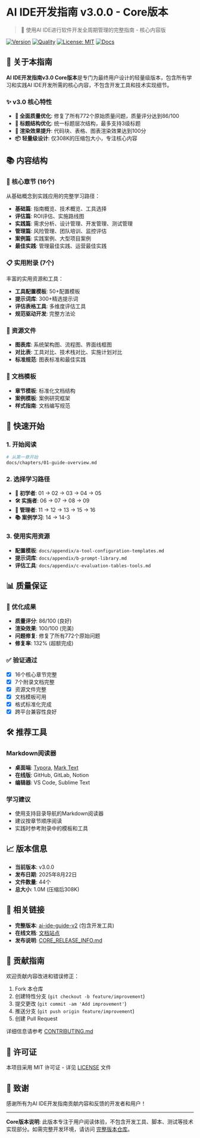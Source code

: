 # AI IDE开发指南 v3.0.0 - Core版本

> 🚀 使用AI IDE进行软件开发全周期管理的完整指南 - 核心内容版

[![Version](https://img.shields.io/badge/version-v3.0.0-blue.svg)](https://github.com/ai-ide-guide/ai-ide-guide-core/releases)
[![Quality](https://img.shields.io/badge/quality-86%2F100-green.svg)](CORE_RELEASE_INFO.md)
[![License: MIT](https://img.shields.io/badge/License-MIT-yellow.svg)](LICENSE)
[![Docs](https://img.shields.io/badge/docs-ready-brightgreen.svg)](docs/chapters/01-guide-overview.md)

## 📖 关于本指南

**AI IDE开发指南v3.0 Core版本**是专门为最终用户设计的轻量级版本，包含所有学习和实践AI IDE开发所需的核心内容，不包含开发工具和技术实现细节。

### ✨ v3.0 核心特性

- **🔧 全面质量优化**: 修复了所有772个原始质量问题，质量评分达到86/100
- **📐 标题结构优化**: 统一标题层次结构，最多支持3级标题  
- **🎨 渲染效果提升**: 代码块、表格、图表渲染效果达到100分
- **📦 轻量级设计**: 仅308K的压缩包大小，专注核心内容

## 📚 内容结构

### 🎯 核心章节 (16个)
从基础概念到实践应用的完整学习路径：

- **基础篇**: 指南概览、技术概览、工具选择
- **评估篇**: ROI评估、实施路线图
- **实践篇**: 需求分析、设计管理、开发管理、测试管理
- **管理篇**: 风险管理、团队培训、监控评估
- **案例篇**: 实践案例、大型项目案例
- **最佳实践**: 管理最佳实践、运营最佳实践

### 📋 实用附录 (7个)
丰富的实用资源和工具：

- **工具配置模板**: 50+配置模板
- **提示词库**: 300+精选提示词
- **评估表格工具**: 多维度评估工具
- **规范驱动开发**: 完整方法论

### 🎨 资源文件
- **图表库**: 系统架构图、流程图、界面线框图
- **对比表**: 工具对比、技术栈对比、实施计划对比
- **标准规范**: 图表标准和最佳实践

### 📝 文档模板
- **章节模板**: 标准化文档结构
- **案例模板**: 案例研究框架
- **样式指南**: 文档编写规范

## 🚀 快速开始

### 1. 开始阅读
```bash
# 从第一章开始
docs/chapters/01-guide-overview.md
```

### 2. 选择学习路径
- **🔰 初学者**: 01 → 02 → 03 → 04 → 05
- **🛠️ 实施者**: 06 → 07 → 08 → 09
- **👥 管理者**: 11 → 12 → 13 → 15 → 16
- **📚 案例学习**: 14 → 14-3

### 3. 使用实用资源
- **配置模板**: `docs/appendix/a-tool-configuration-templates.md`
- **提示词库**: `docs/appendix/b-prompt-library.md`
- **评估工具**: `docs/appendix/c-evaluation-tables-tools.md`

## 📊 质量保证

### 🎯 优化成果
- **质量评分**: 86/100 (良好)
- **渲染效果**: 100/100 (完美)
- **问题修复**: 修复了所有772个原始问题
- **修复率**: 132% (超额完成)

### ✅ 验证通过
- [x] 16个核心章节完整
- [x] 7个附录文档完整
- [x] 资源文件完整
- [x] 文档模板可用
- [x] 格式标准化完成
- [x] 跨平台兼容性良好

## 🛠️ 推荐工具

### Markdown阅读器
- **桌面端**: [Typora](https://typora.io/), [Mark Text](https://marktext.app/)
- **在线版**: GitHub, GitLab, Notion
- **编辑器**: VS Code, Sublime Text

### 学习建议
- 使用支持目录导航的Markdown阅读器
- 建议按章节顺序阅读
- 实践时参考附录中的模板和工具

## 📈 版本信息

- **当前版本**: v3.0.0
- **发布日期**: 2025年8月22日
- **文件数量**: 44个
- **总大小**: 1.0M (压缩后308K)

## 🔗 相关链接

- **完整版本**: [ai-ide-guide-v2](https://github.com/ai-ide-guide/ai-ide-guide-v2) (包含开发工具)
- **在线文档**: [文档站点](https://ai-ide-guide.example.com)
- **发布说明**: [CORE_RELEASE_INFO.md](CORE_RELEASE_INFO.md)

## 🤝 贡献指南

欢迎贡献内容改进和错误修正：

1. Fork 本仓库
2. 创建特性分支 (`git checkout -b feature/improvement`)
3. 提交更改 (`git commit -am 'Add improvement'`)
4. 推送分支 (`git push origin feature/improvement`)
5. 创建 Pull Request

详细信息请参考 [CONTRIBUTING.md](CONTRIBUTING.md)

## 📄 许可证

本项目采用 MIT 许可证 - 详见 [LICENSE](LICENSE) 文件

## 🎉 致谢

感谢所有为AI IDE开发指南贡献内容和反馈的开发者和用户！

---

**Core版本说明**: 此版本专注于用户阅读体验，不包含开发工具、脚本、测试等技术实现部分。如需完整开发环境，请访问 [完整版本仓库](https://github.com/ai-ide-guide/ai-ide-guide-v2)。


